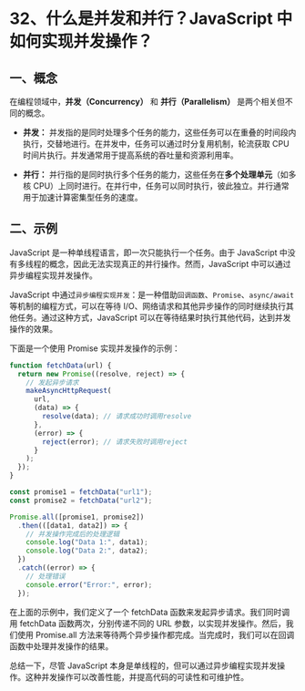 # 32、什么是并发和并行？JavaScript 中如何实现并发操作？

## 一、概念

在编程领域中，**并发（Concurrency）** 和 **并行（Parallelism）** 是两个相关但不同的概念。

- **并发：** 并发指的是同时处理多个任务的能力，这些任务可以在重叠的时间段内执行，交替地进行。在并发中，任务可以通过时分复用机制，轮流获取 CPU 时间片执行。并发通常用于提高系统的吞吐量和资源利用率。

- **并行：** 并行指的是同时执行多个任务的能力，这些任务在**多个处理单元**（如多核 CPU）上同时进行。在并行中，任务可以同时执行，彼此独立。并行通常用于加速计算密集型任务的速度。

## 二、示例

JavaScript 是一种单线程语言，即一次只能执行一个任务。由于 JavaScript 中没有多线程的概念，因此无法实现真正的并行操作。然而，JavaScript 中可以通过异步编程实现并发操作。

JavaScript 中通过`异步编程实现并发`：是一种借助`回调函数`、`Promise`、`async/await`等机制的编程方式，可以在等待 I/O、网络请求和其他异步操作的同时继续执行其他任务。通过这种方式，JavaScript 可以在等待结果时执行其他代码，达到并发操作的效果。

下面是一个使用 Promise 实现并发操作的示例：

```javascript
function fetchData(url) {
  return new Promise((resolve, reject) => {
    // 发起异步请求
    makeAsyncHttpRequest(
      url,
      (data) => {
        resolve(data); // 请求成功时调用resolve
      },
      (error) => {
        reject(error); // 请求失败时调用reject
      }
    );
  });
}

const promise1 = fetchData("url1");
const promise2 = fetchData("url2");

Promise.all([promise1, promise2])
  .then(([data1, data2]) => {
    // 并发操作完成后的处理逻辑
    console.log("Data 1:", data1);
    console.log("Data 2:", data2);
  })
  .catch((error) => {
    // 处理错误
    console.error("Error:", error);
  });
```

在上面的示例中，我们定义了一个 fetchData 函数来发起异步请求。我们同时调用 fetchData 函数两次，分别传递不同的 URL 参数，以实现并发操作。然后，我们使用 Promise.all 方法来等待两个异步操作都完成。当完成时，我们可以在回调函数中处理并发操作的结果。

总结一下，尽管 JavaScript 本身是单线程的，但可以通过异步编程实现并发操作。这种并发操作可以改善性能，并提高代码的可读性和可维护性。
